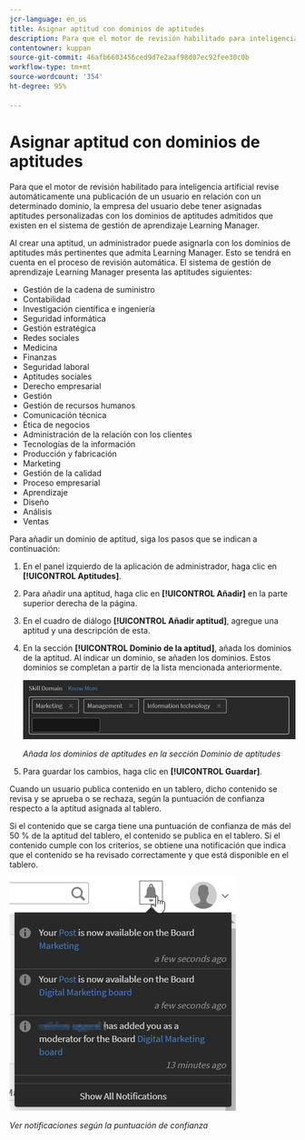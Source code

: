 ```yaml
---
jcr-language: en_us
title: Asignar aptitud con dominios de aptitudes
description: Para que el motor de revisión habilitado para inteligencia artificial revise automáticamente una publicación de un usuario en relación con un determinado dominio, la empresa del usuario debe tener asignadas aptitudes personalizadas con los dominios de aptitudes admitidos que existen en el sistema de gestión de aprendizaje Learning Manager.
contentowner: kuppan
source-git-commit: 46afb6603456ced9d7e2aaf98d07ec92fee30c0b
workflow-type: tm+mt
source-wordcount: '354'
ht-degree: 95%

---
```




# Asignar aptitud con dominios de aptitudes

Para que el motor de revisión habilitado para inteligencia artificial revise automáticamente una publicación de un usuario en relación con un determinado dominio, la empresa del usuario debe tener asignadas aptitudes personalizadas con los dominios de aptitudes admitidos que existen en el sistema de gestión de aprendizaje Learning Manager.

Al crear una aptitud, un administrador puede asignarla con los dominios de aptitudes más pertinentes que admita Learning Manager. Esto se tendrá en cuenta en el proceso de revisión automática. El sistema de gestión de aprendizaje Learning Manager presenta las aptitudes siguientes:

* Gestión de la cadena de suministro
* Contabilidad
* Investigación científica e ingeniería
* Seguridad informática
* Gestión estratégica
* Redes sociales
* Medicina
* Finanzas
* Seguridad laboral
* Aptitudes sociales
* Derecho empresarial
* Gestión
* Gestión de recursos humanos
* Comunicación técnica
* Ética de negocios
* Administración de la relación con los clientes
* Tecnologías de la información
* Producción y fabricación
* Marketing
* Gestión de la calidad
* Proceso empresarial
* Aprendizaje
* Diseño
* Análisis
* Ventas

Para añadir un dominio de aptitud, siga los pasos que se indican a continuación:

1. En el panel izquierdo de la aplicación de administrador, haga clic en **[!UICONTROL Aptitudes]**.
1. Para añadir una aptitud, haga clic en **[!UICONTROL Añadir]** en la parte superior derecha de la página.
1. En el cuadro de diálogo **[!UICONTROL Añadir aptitud]**, agregue una aptitud y una descripción de esta.
1. En la sección **[!UICONTROL Dominio de la aptitud]**, añada los dominios de la aptitud. Al indicar un dominio, se añaden los dominios. Estos dominios se completan a partir de la lista mencionada anteriormente.

   ![](assets/skill-domain-mapping.png)

   *Añada los dominios de aptitudes en la sección Dominio de aptitudes*

1. Para guardar los cambios, haga clic en **[!UICONTROL Guardar]**.

Cuando un usuario publica contenido en un tablero, dicho contenido se revisa y se aprueba o se rechaza, según la puntuación de confianza respecto a la aptitud asignada al tablero.

<!--![](assets/content-uploaded.png)-->

Si el contenido que se carga tiene una puntuación de confianza de más del 50 % de la aptitud del tablero, el contenido se publica en el tablero. Si el contenido cumple con los criterios, se obtiene una notificación que indica que el contenido se ha revisado correctamente y que está disponible en el tablero.

![](assets/curation-notification.png)

*Ver notificaciones según la puntuación de confianza*

